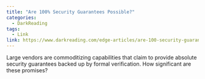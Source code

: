 ```yaml
---
title: "Are 100% Security Guarantees Possible?"
categories:
  - DarkReading
tags:
  - Link
link: https://www.darkreading.com/edge-articles/are-100-security-guarantees-possible-
---
```


Large vendors are commoditizing capabilities that claim to provide absolute security guarantees backed up by formal verification. How significant are these promises?
